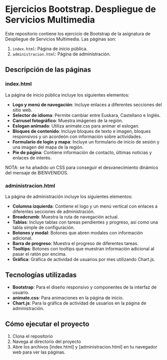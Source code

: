 # Ejercicios Bootstrap. Despliegue de Servicios Multimedia
Este repositorio contiene los ejercicio de Bootstrap de la asignatura de Despliegue de Servicios Multimedia. Las páginas son:

1. `index.html`: Página de inicio pública.
2. `administracion.html`: Página de administración.

## Descripción de las páginas

### index.html

La página de inicio pública incluye los siguientes elementos:

- **Logo y menú de navegación**: Incluye enlaces a diferentes secciones del sitio web.
- **Selector de idioma**: Permite cambiar entre Euskara, Castellano e Inglés.
- **Carrusel fotográfico**: Muestra imágenes de la región.
- **Eslogan animado**: Utiliza animate.css para animar el eslogan.
- **Bloques de contenido**: Incluye bloques de texto e imagen, bloques responsivos y un acordeón con información sobre actividades.
- **Formulario de login y mapa**: Incluye un formulario de inicio de sesión y una imagen del mapa de la región.
- **Pie de página**: Contiene información de contacto, últimas noticias y enlaces de interés.

NOTA: se ha añadido un CSS para conseguir el desvanecimiento dinámico del mensaje de BIENVENIDOS.

### administracion.html

La página de administración incluye los siguientes elementos:

- **Columna izquierda**: Contiene el logo y un menú vertical con enlaces a diferentes secciones de administración.
- **Breadcrumb**: Muestra la ruta de navegación actual.
- **Tablas**: Incluye tablas con tareas pendientes y progreso, así como una tabla simple de configuración.
- **Botones y modal**: Botones que abren modales con información adicional.
- **Barra de progreso**: Muestra el progreso de diferentes tareas.
- **Tooltips**: Botones con tooltips que muestran información adicional al pasar el ratón por encima.
- **Gráfica**: Gráfica de actividad de usuarios por mes utilizando Chart.js.

## Tecnologías utilizadas

- **Bootstrap**: Para el diseño responsivo y componentes de la interfaz de usuario.
- **animate.css**: Para animaciones en la página de inicio.
- **Chart.js**: Para la gráfica de actividad de usuarios en la página de administración.

## Cómo ejecutar el proyecto

1. Clona el repositorio
2. Navega al directorio del proyecto
3. Abre los archivos [index.html] y [administracion.html] en tu navegador web para ver las páginas.

